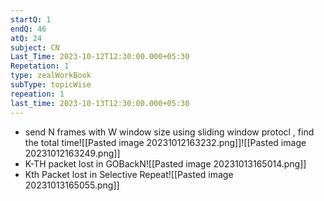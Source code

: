 ```yaml
---
startQ: 1
endQ: 46
atQ: 24
subject: CN
Last_Time: 2023-10-12T12:30:00.000+05:30
Repetation: 1
type: zealWorkBook
subType: topicWise
repeation: 1
last_time: 2023-10-13T12:30:00.000+05:30
---
```

- send N frames with W window size using sliding window protocl , find the total time![[Pasted image 20231012163232.png]]![[Pasted image 20231012163249.png]]
- K-TH packet lost in GOBackN![[Pasted image 20231013165014.png]]
- Kth Packet lost in Selective Repeat![[Pasted image 20231013165055.png]]